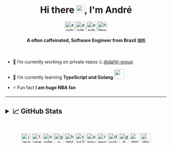 <h1 align="center">Hi there <img src="https://media.giphy.com/media/hvRJCLFzcasrR4ia7z/giphy.gif" width="25px">, I'm André</h1>
<p align="center">

<a href="https://codepen.io/andreposman" target="blank">
<img align="center" src="https://cdn.jsdelivr.net/npm/simple-icons@3.0.1/icons/codepen.svg" alt="andreposman" height="30" width="30" />
</a>

<a href="https://linkedin.com/in/andreposman" target="blank">
    <img align="center" src="https://cdn.jsdelivr.net/npm/simple-icons@3.0.1/icons/linkedin.svg" alt="andreposman" height="30" width="30" />
</a>

<a href="https://stackoverflow.com/users/9337882/andreposman" target="blank">
    <img align="center" src="https://cdn.jsdelivr.net/npm/simple-icons@3.0.1/icons/stackoverflow.svg" alt="andreposman" height="30" width="30" />
</a>
<a href="https://dev.to/andreposman" target="blank">
<img align="center" src="https://cdn.jsdelivr.net/npm/simple-icons@3.0.1/icons/dev-dot-to.svg" alt="https://dev.to/andreposman" height="30" width="30" />
</a>
</p>

<h4 align="center">A often caffeinated, Software Engineer from Brazil 🇧🇷</h4>
<br />

- 🔭 I’m currently working on private repos 🤐 <a href="https://github.com/dafiti-group" target="blank">@dafiti-group</a></h3>

- 🌱 I’m currently learning **TypeScript and Golang**  <img src="https://media.giphy.com/media/WUlplcMpOCEmTGBtBW/giphy.gif" width="30">

- ⚡ Fun fact **I am huge NBA fan**
___
<!-- ### Blogs posts -->
<!-- BLOG-POST-LIST:START -->
<!-- BLOG-POST-LIST:END -->
<h2>
<details>
    <summary align="left">📈 GitHub Stats</summary>
<br/>
<a href="https://github.com/anuraghazra/github-readme-stats">
  <img align="center" src="https://github-readme-stats.anuraghazra1.vercel.app/api?username=andreposman&count_private=true&show_icons=true&include_all_commits=true" alt="My github stats" />
</a>  
<a href="https://github.com/anuraghazra/github-readme-stats">
  <!-- Change the `github-readme-stats.anuraghazra1.vercel.app` to `github-readme-stats.vercel.app`  -->
  <img align="center" src="https://github-readme-stats.anuraghazra1.vercel.app/api/top-langs/?username=andreposman&count_private=true&include_all_commits=true&line_height=27" />
</a>

</details>
</h2>
<br/>
<!-- languages -->
<p align="center">
<img src="https://devicons.github.io/devicon/devicon.git/icons/javascript/javascript-original.svg" alt="javascript" width="30" height="30"/>

<img src="https://devicons.github.io/devicon/devicon.git/icons/typescript/typescript-original.svg" alt="typescript" width="30" height="30"/>

<img src="https://devicons.github.io/devicon/devicon.git/icons/nodejs/nodejs-plain.svg" alt="nodejs" width="30" height="30"/> 

<img src="https://devicons.github.io/devicon/devicon.git/icons/go/go-original.svg" alt="go" width="30" height="30"/> 

<img src="https://devicons.github.io/devicon/devicon.git/icons/html5/html5-original-wordmark.svg" alt="html5" width="30" height="30"/> 

<img src="https://devicons.github.io/devicon/devicon.git/icons/css3/css3-original-wordmark.svg" alt="css3" width="30" height="30"/> 

<img src="https://devicons.github.io/devicon/devicon.git/icons/angularjs/angularjs-plain.svg" alt="angular" width="30" height="30"/> 

<img src="https://devicons.github.io/devicon/devicon.git/icons/react/react-original-wordmark.svg" alt="react" width="30" height="30"/> 

<img src="https://devicons.github.io/devicon/devicon.git/icons/docker/docker-original-wordmark.svg" alt="docker" width="30" height="30"/> 

<img src="https://www.vectorlogo.zone/logos/git-scm/git-scm-icon.svg" alt="git" width="30" height="30"/> 

<img src="https://devicons.github.io/devicon/devicon.git/icons/mongodb/mongodb-plain-wordmark.svg" alt="mongodb" width="30" height="30"/> 

<img src="https://devicons.github.io/devicon/devicon.git/icons/mysql/mysql-plain.svg" alt="mysql" width="30" height="30"/> 
</p>

